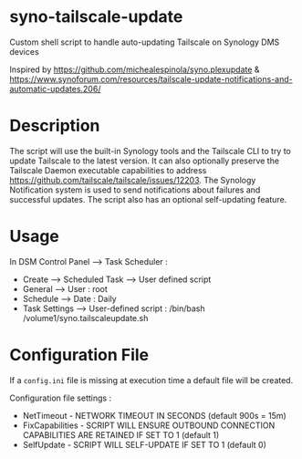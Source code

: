 # syno-tailscale-update
Custom shell script to handle auto-updating Tailscale on Synology DMS devices

Inspired by https://github.com/michealespinola/syno.plexupdate & https://www.synoforum.com/resources/tailscale-update-notifications-and-automatic-updates.206/

# Description
The script will use the built-in Synology tools and the Tailscale CLI to try to update Tailscale to the latest version.  It can also optionally preserve the Tailscale Daemon executable capabilities to address https://github.com/tailscale/tailscale/issues/12203.  The Synology Notification system is used to send notifications about failures and successful updates.  The script also has an optional self-updating feature.

# Usage
In DSM Control Panel --> Task Scheduler :
  - Create --> Scheduled Task --> User defined script
  - General --> User : root
  - Schedule --> Date : Daily
  - Task Settings --> User-defined script : /bin/bash /volume1/syno.tailscaleupdate.sh

# Configuration File
If a `config.ini` file is missing at execution time a default file will be created.

Configuration file settings :
  - NetTimeout - NETWORK TIMEOUT IN SECONDS (default 900s = 15m)
  - FixCapabilities - SCRIPT WILL ENSURE OUTBOUND CONNECTION CAPABILITIES ARE RETAINED IF SET TO 1 (default 1)
  - SelfUpdate - SCRIPT WILL SELF-UPDATE IF SET TO 1 (default 0)
